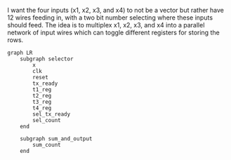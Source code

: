 I want the four inputs (x1, x2, x3, and x4) to not be a vector but rather have 12 wires feeding in, with a two bit number selecting where these inputs should feed. The idea is to multiplex x1, x2, x3, and x4 into a parallel network of input wires which can toggle different registers for storing the rows. 


```mermaid
graph LR
	subgraph selector
		x
		clk
		reset
		tx_ready
		t1_reg
		t2_reg
		t3_reg
		t4_reg
		sel_tx_ready
		sel_count
	end

	subgraph sum_and_output
		sum_count
	end
```